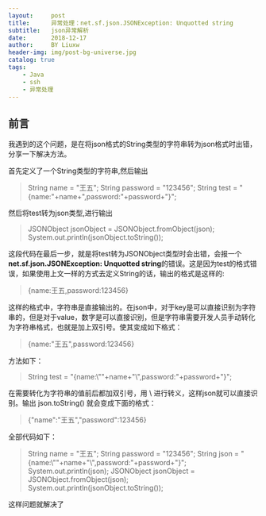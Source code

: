 ```yaml
---
layout:     post
title:      异常处理：net.sf.json.JSONException: Unquotted string
subtitle:   json异常解析
date:       2018-12-17
author:     BY Liuxw 
header-img: img/post-bg-universe.jpg
catalog: true
tags:
    - Java
    - ssh
    - 异常处理
---
```



## 前言

我遇到的这个问题，是在将json格式的String类型的字符串转为json格式时出错，分享一下解决方法。

首先定义了一个String类型的字符串,然后输出

>String name = "王五";
String password = "123456";
String test = "{name:"+name+",password:"+password+"}"; 

然后将test转为json类型,进行输出
>JSONObject jsonObject = JSONObject.fromObject(json);
System.out.println(jsonObject.toString());

这段代码在最后一步，就是将test转为JSONObject类型时会出错，会报一个**net.sf.json.JSONException: Unquotted string**的错误。这是因为test的格式错误，如果使用上文一样的方式去定义String的话，输出的格式是这样的:

>{name:王五,password:123456}

这样的格式中，字符串是直接输出的。在json中，对于key是可以直接识别为字符串的，但是对于value，数字是可以直接识别，但是字符串需要开发人员手动转化为字符串格式，也就是加上双引号。使其变成如下格式：

>{name:"王五",password:123456}

方法如下：

>String test = "{name:\\""+name+"\\",password:"+password+"}"; 

在需要转化为字符串的值前后都加双引号，用 \ 进行转义，这样json就可以直接识别。输出 json.toString() 就会变成下面的格式：

>{"name":"王五","password":123456}

全部代码如下：
>String name = "王五";
String password = "123456";
String json = "{name:\\""+name+"\\",password:"+password+"}"; 
System.out.println(json);
JSONObject jsonObject = JSONObject.fromObject(json);
System.out.println(jsonObject.toString());

这样问题就解决了
